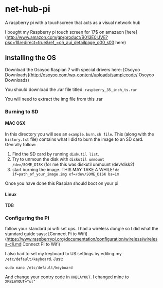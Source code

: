 # net-hub-pi
A raspberry pi with a touchscreen that acts as a visual network hub

I bought my Raspberry pi touch screen for 17$ on amazaon [here](http://www.amazon.com/gp/product/B013E0IJVE?psc=1&redirect=true&ref_=oh_aui_detailpage_o00_s00 here)

## installing the OS
Download the Osoyoo Raspian 7 with special drivers here: [Osoyoo Downloads](http://osoyoo.com/wp-content/uploads/samplecode/ Osoyoo Downloads)

You should download the .rar file titled: <code>raspberry_35_inch_ts.rar</code>

You will need to extract the img file from this .rar 

### Burning to SD
#### MAC OSX
In this directory you will see an <code>example.burn.sh file</code>. This (along with the <code>history.txt</code> file) contains what I did to burn the image to an SD card. Genrally follow:

1. Find the SD card by running <code>diskutil list</code>.
2. Try to unmoun the disk with <code>diskutil unmount /dev/SOME_DISK</code> (for me this was diskutil unmount /dev/disk2)
3. start burning the image. THIS MAY TAKE A WHILE! <code>dd if=path_of_your_image.img of=/dev/SOME_DISK bs=1m</code>

Once you have done this Raspian should boot on your pi

#### Linux
TDB

### Configuring the Pi
follow your standard pi wifi set ups. I had a wireless dongle so I did what the standard guide says: [Connect Pi to Wifi](https://www.raspberrypi.org/documentation/configuration/wireless/wireless-cli.md Connect Pi to Wifi)

I also had to set my keyboard to US settings by editing my <code>/etc/default/keyboard</code>. Just: 

<code>sudo nano /etc/default/keyboard</code>

And change your contry code in <code>XKBLAYOUT</code>. I changed mine to <code>XKBLAYOUT="us"</code>
